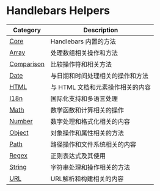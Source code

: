 # Handlebars Helpers

| Category       | Description                          |
|------------|-------------------------------|
| [Core](/api/handlebars-helpers/core)        | Handlebars 内置的方法        |
| [Array](./array.md)      | 处理数组相关操作和方法        |
| [Comparison](./comparison.md) | 比较操作符和相关方法          |
| [Date](./date.md)       | 与日期和时间处理相关的操作和方法 |
| [HTML](./html.md)       | 与 HTML 文档和元素操作相关的内容 |
| [I18n](./i18n.md)       | 国际化支持和多语言处理        |
| [Math](./math.md)       | 数学函数和计算相关的操作      |
| [Number](./number.md)   | 数字处理和格式化相关的内容    |
| [Object](./object.md)   | 对象操作和属性相关的方法      |
| [Path](./path.md)       | 路径操作和文件系统相关的内容  |
| [Regex](./regex.md)     | 正则表达式及其使用            |
| [String](./string.md)   | 字符串处理和操作相关的方法    |
| [URL](./url.md)         | URL解析和构建相关的内容       |
